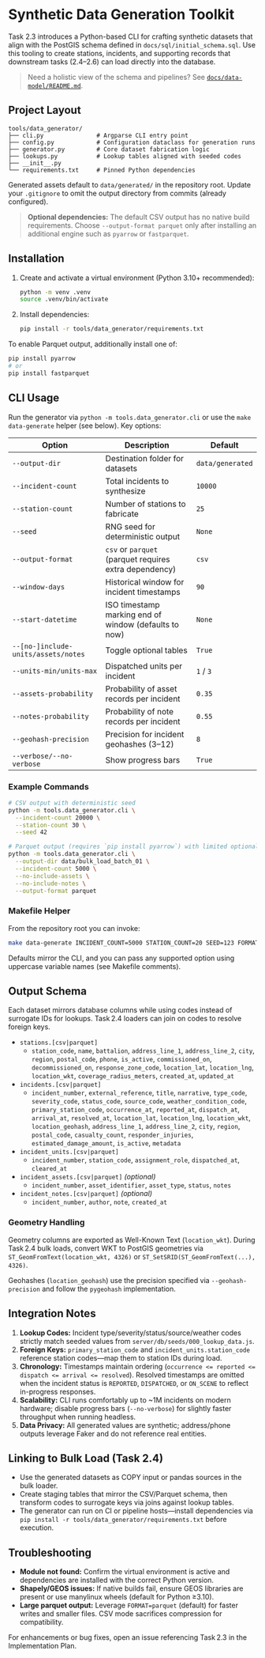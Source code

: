 # Synthetic Data Generation Toolkit

Task 2.3 introduces a Python-based CLI for crafting synthetic datasets that align with the PostGIS schema defined in `docs/sql/initial_schema.sql`. Use this tooling to create stations, incidents, and supporting records that downstream tasks (2.4–2.6) can load directly into the database.

> Need a holistic view of the schema and pipelines? See [`docs/data-model/README.md`](./data-model/README.md).

## Project Layout

```
tools/data_generator/
├── cli.py               # Argparse CLI entry point
├── config.py            # Configuration dataclass for generation runs
├── generator.py         # Core dataset fabrication logic
├── lookups.py           # Lookup tables aligned with seeded codes
├── __init__.py
└── requirements.txt     # Pinned Python dependencies
```

Generated assets default to `data/generated/` in the repository root. Update your `.gitignore` to omit the output directory from commits (already configured).

> **Optional dependencies:** The default CSV output has no native build requirements. Choose `--output-format parquet` only after installing an additional engine such as `pyarrow` or `fastparquet`.

## Installation

1. Create and activate a virtual environment (Python 3.10+ recommended):

   ```bash
   python -m venv .venv
   source .venv/bin/activate
   ```

2. Install dependencies:

   ```bash
   pip install -r tools/data_generator/requirements.txt
   ```

To enable Parquet output, additionally install one of:

```bash
pip install pyarrow
# or
pip install fastparquet
```

## CLI Usage

Run the generator via `python -m tools.data_generator.cli` or use the `make data-generate` helper (see below). Key options:

| Option                              | Description                                            | Default          |
| ----------------------------------- | ------------------------------------------------------ | ---------------- |
| `--output-dir`                      | Destination folder for datasets                        | `data/generated` |
| `--incident-count`                  | Total incidents to synthesize                          | `10000`          |
| `--station-count`                   | Number of stations to fabricate                        | `25`             |
| `--seed`                            | RNG seed for deterministic output                      | `None`           |
| `--output-format`                   | `csv` or `parquet` (parquet requires extra dependency) | `csv`            |
| `--window-days`                     | Historical window for incident timestamps              | `90`             |
| `--start-datetime`                  | ISO timestamp marking end of window (defaults to now)  | `None`           |
| `--[no-]include-units/assets/notes` | Toggle optional tables                                 | `True`           |
| `--units-min/units-max`             | Dispatched units per incident                          | `1` / `3`        |
| `--assets-probability`              | Probability of asset records per incident              | `0.35`           |
| `--notes-probability`               | Probability of note records per incident               | `0.55`           |
| `--geohash-precision`               | Precision for incident geohashes (3–12)                | `8`              |
| `--verbose/--no-verbose`            | Show progress bars                                     | `True`           |

### Example Commands

```bash
# CSV output with deterministic seed
python -m tools.data_generator.cli \
  --incident-count 20000 \
  --station-count 30 \
  --seed 42

# Parquet output (requires `pip install pyarrow`) with limited optional tables and custom directory
python -m tools.data_generator.cli \
  --output-dir data/bulk_load_batch_01 \
  --incident-count 5000 \
  --no-include-assets \
  --no-include-notes \
  --output-format parquet
```

### Makefile Helper

From the repository root you can invoke:

```bash
make data-generate INCIDENT_COUNT=5000 STATION_COUNT=20 SEED=123 FORMAT=csv
```

Defaults mirror the CLI, and you can pass any supported option using uppercase variable names (see Makefile comments).

## Output Schema

Each dataset mirrors database columns while using codes instead of surrogate IDs for lookups. Task 2.4 loaders can join on codes to resolve foreign keys.

- `stations.[csv|parquet]`
  - `station_code`, `name`, `battalion`, `address_line_1`, `address_line_2`, `city`, `region`, `postal_code`, `phone`, `is_active`, `commissioned_on`, `decommissioned_on`, `response_zone_code`, `location_lat`, `location_lng`, `location_wkt`, `coverage_radius_meters`, `created_at`, `updated_at`
- `incidents.[csv|parquet]`
  - `incident_number`, `external_reference`, `title`, `narrative`, `type_code`, `severity_code`, `status_code`, `source_code`, `weather_condition_code`, `primary_station_code`, `occurrence_at`, `reported_at`, `dispatch_at`, `arrival_at`, `resolved_at`, `location_lat`, `location_lng`, `location_wkt`, `location_geohash`, `address_line_1`, `address_line_2`, `city`, `region`, `postal_code`, `casualty_count`, `responder_injuries`, `estimated_damage_amount`, `is_active`, `metadata`
- `incident_units.[csv|parquet]`
  - `incident_number`, `station_code`, `assignment_role`, `dispatched_at`, `cleared_at`
- `incident_assets.[csv|parquet]` _(optional)_
  - `incident_number`, `asset_identifier`, `asset_type`, `status`, `notes`
- `incident_notes.[csv|parquet]` _(optional)_
  - `incident_number`, `author`, `note`, `created_at`

### Geometry Handling

Geometry columns are exported as Well-Known Text (`location_wkt`). During Task 2.4 bulk loads, convert WKT to PostGIS geometries via `ST_GeomFromText(location_wkt, 4326)` or `ST_SetSRID(ST_GeomFromText(...), 4326)`.

Geohashes (`location_geohash`) use the precision specified via `--geohash-precision` and follow the `pygeohash` implementation.

## Integration Notes

1. **Lookup Codes:** Incident type/severity/status/source/weather codes strictly match seeded values from `server/db/seeds/000_lookup_data.js`.
2. **Foreign Keys:** `primary_station_code` and `incident_units.station_code` reference station codes—map them to station IDs during load.
3. **Chronology:** Timestamps maintain ordering (`occurrence <= reported <= dispatch <= arrival <= resolved`). Resolved timestamps are omitted when the incident status is `REPORTED`, `DISPATCHED`, or `ON_SCENE` to reflect in-progress responses.
4. **Scalability:** CLI runs comfortably up to ~1M incidents on modern hardware; disable progress bars (`--no-verbose`) for slightly faster throughput when running headless.
5. **Data Privacy:** All generated values are synthetic; address/phone outputs leverage Faker and do not reference real entities.

## Linking to Bulk Load (Task 2.4)

- Use the generated datasets as COPY input or pandas sources in the bulk loader.
- Create staging tables that mirror the CSV/Parquet schema, then transform codes to surrogate keys via joins against lookup tables.
- The generator can run on CI or pipeline hosts—install dependencies via `pip install -r tools/data_generator/requirements.txt` before execution.

## Troubleshooting

- **Module not found:** Confirm the virtual environment is active and dependencies are installed with the correct Python version.
- **Shapely/GEOS issues:** If native builds fail, ensure GEOS libraries are present or use manylinux wheels (default for Python ≥3.10).
- **Large parquet output:** Leverage `FORMAT=parquet` (default) for faster writes and smaller files. CSV mode sacrifices compression for compatibility.

For enhancements or bug fixes, open an issue referencing Task 2.3 in the Implementation Plan.
